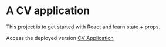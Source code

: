 <h1>A CV application</h1>

This project is to get started with React and learn state + props.

Access the deployed version <a href="https://main--admirable-pothos-596c43.netlify.app/">CV Application</a>